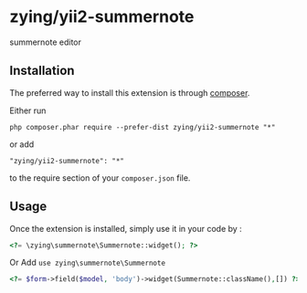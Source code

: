 zying/yii2-summernote
=====================
summernote editor

Installation
------------

The preferred way to install this extension is through [composer](http://getcomposer.org/download/).

Either run

```
php composer.phar require --prefer-dist zying/yii2-summernote "*"
```

or add

```
"zying/yii2-summernote": "*"
```

to the require section of your `composer.json` file.


Usage
-----

Once the extension is installed, simply use it in your code by  :

```php
<?= \zying\summernote\Summernote::widget(); ?>
```
Or Add ```use zying\summernote\Summernote```

```php
<?= $form->field($model, 'body')->widget(Summernote::className(),[]) ?>
```
